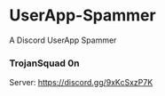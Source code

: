# UserApp-Spammer
A Discord UserApp Spammer
### TrojanSquad 0n 
Server: https://discord.gg/9xKcSxzP7K
